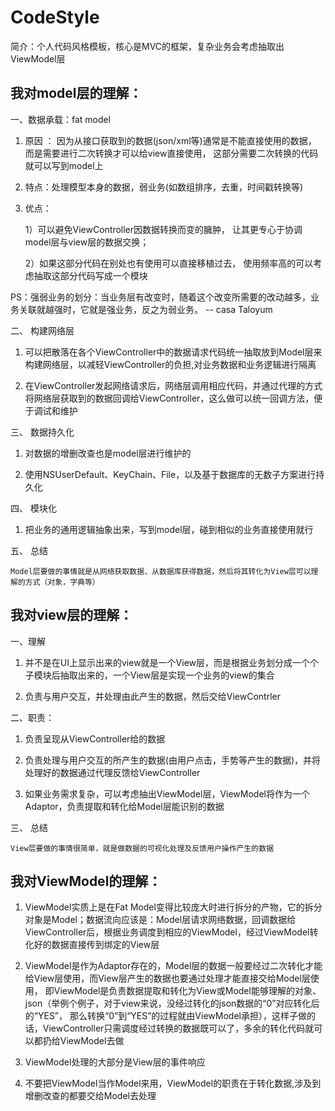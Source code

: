 # CodeStyle
简介：个人代码风格模板，核心是MVC的框架，复杂业务会考虑抽取出ViewModel层

## 我对model层的理解：
 
 一、数据承载：fat model
 
 1. 原因 ：
    因为从接口获取到的数据(json/xml等)通常是不能直接使用的数据，
    而是需要进行二次转换才可以给view直接使用，
    这部分需要二次转换的代码就可以写到model上
 
 2. 特点：处理模型本身的数据，弱业务(如数组排序，去重，时间戳转换等)
 
 3. 优点：<br>
 
    1）可以避免ViewController因数据转换而变的臃肿，
       让其更专心于协调model层与view层的数据交换；
 
    2）如果这部分代码在别处也有使用可以直接移植过去，
       使用频率高的可以考虑抽取这部分代码写成一个模块

 PS：强弱业务的划分：当业务层有改变时，随着这个改变所需要的改动越多，业务关联就越强时，它就是强业务，反之为弱业务。 -- casa Taloyum
 
 二、 构建网络层
 
 1. 可以把散落在各个ViewController中的数据请求代码统一抽取放到Model层来构建网络层，以减轻ViewController的负担,对业务数据和业务逻辑进行隔离
 
 2. 在ViewController发起网络请求后，网络层调用相应代码，并通过代理的方式将网络层获取到的数据回调给ViewController，这么做可以统一回调方法，便于调试和维护
 
 三、 数据持久化
 
 1. 对数据的增删改查也是model层进行维护的
 
 2. 使用NSUserDefault、KeyChain、File，以及基于数据库的无数子方案进行持久化
 
 四、 模块化
 
 1. 把业务的通用逻辑抽象出来，写到model层，碰到相似的业务直接使用就行
 
 
 五、 总结
 
    Model层要做的事情就是从网络获取数据、从数据库获得数据，然后将其转化为View层可以理解的方式（对象，字典等）
    
## 我对view层的理解：

 一、理解
 
 1. 并不是在UI上显示出来的view就是一个View层，而是根据业务划分成一个个子模块后抽取出来的，一个View层是实现一个业务的view的集合
 
 2. 负责与用户交互，并处理由此产生的数据，然后交给ViewContrler
 
 二、职责：
 
 1. 负责呈现从ViewController给的数据
 
 2. 负责处理与用户交互的所产生的数据(由用户点击，手势等产生的数据)，并将处理好的数据通过代理反馈给ViewController
 
 3. 如果业务需求复杂，可以考虑抽出ViewModel层，ViewModel将作为一个Adaptor，负责提取和转化给Model层能识别的数据
 
  三、 总结
 
    View层要做的事情很简单，就是做数据的可视化处理及反馈用户操作产生的数据
  
  
## 我对ViewModel的理解：
 
 1. ViewModel实质上是在Fat Model变得比较庞大时进行拆分的产物，它的拆分对象是Model；数据流向应该是：Model层请求网络数据，回调数据给
 ViewController后，根据业务调度到相应的ViewModel，经过ViewModel转化好的数据直接传到绑定的View层
 
 2. ViewModel是作为Adaptor存在的，Model层的数据一般要经过二次转化才能给View层使用，而View层产生的数据也要通过处理才能直接交给Model层使用，
    即ViewModel是负责数据提取和转化为View或Model能够理解的对象、json（举例个例子，对于view来说，没经过转化的json数据的“0”对应转化后的“YES”，
    那么转换“0”到“YES”的过程就由ViewModel承担），这样子做的话，ViewController只需调度经过转换的数据既可以了，多余的转化代码就可以都扔给ViewModel去做
 
 3. ViewModel处理的大部分是View层的事件响应
    
 4. 不要把ViewModel当作Model来用，ViewModel的职责在于转化数据,涉及到增删改查的都要交给Model去处理
    
    
    
    
    
    
    
    
